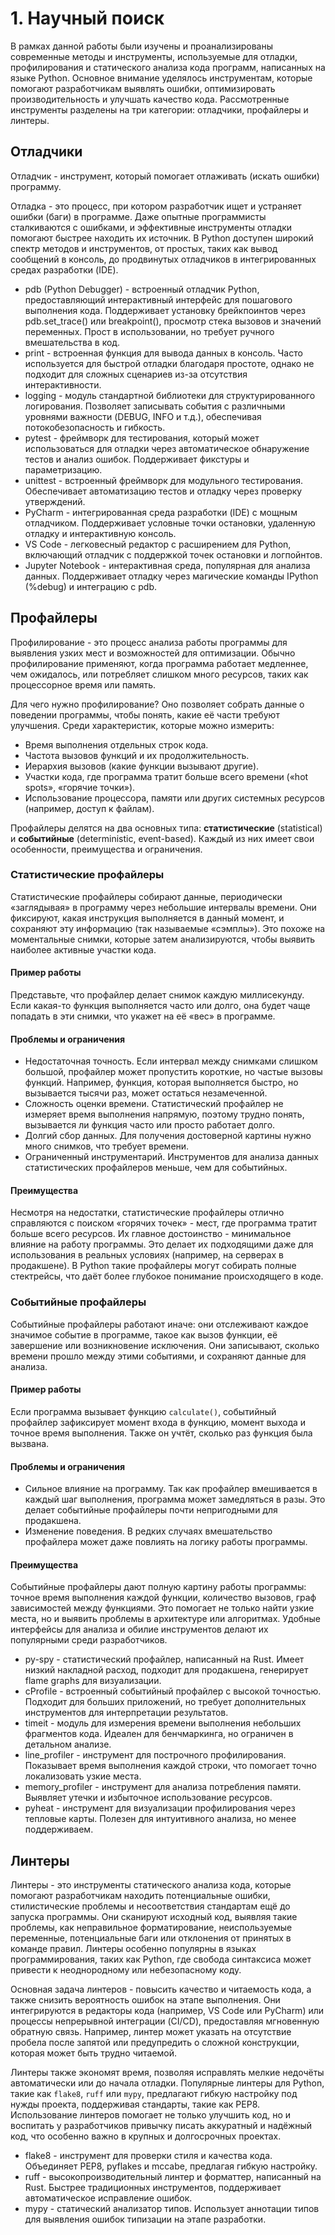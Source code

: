 # 1. Научный поиск

В рамках данной работы были изучены и проанализированы современные методы и инструменты, используемые для отладки, профилирования и статического анализа кода программ, написанных на языке Python. Основное внимание уделялось инструментам, которые помогают разработчикам выявлять ошибки, оптимизировать производительность и улучшать качество кода. Рассмотренные инструменты разделены на три категории: отладчики, профайлеры и линтеры.

## Отладчики

Отладчик - инструмент, который помогает отлаживать (искать ошибки) программу.

Отладка - это процесс, при котором разработчик ищет и устраняет ошибки (баги) в программе.
Даже опытные программисты сталкиваются с ошибками, и эффективные инструменты отладки помогают быстрее находить их источник.
В Python доступен широкий спектр методов и инструментов, от простых, таких как вывод сообщений в консоль, до продвинутых отладчиков в интегрированных средах разработки (IDE).

- pdb (Python Debugger) - встроенный отладчик Python, предоставляющий интерактивный интерфейс для пошагового выполнения кода. Поддерживает установку брейкпоинтов через pdb.set_trace() или breakpoint(), просмотр стека вызовов и значений переменных. Прост в использовании, но требует ручного вмешательства в код.
- print - встроенная функция для вывода данных в консоль. Часто используется для быстрой отладки благодаря простоте, однако не подходит для сложных сценариев из-за отсутствия интерактивности.
- logging - модуль стандартной библиотеки для структурированного логирования. Позволяет записывать события с различными уровнями важности (DEBUG, INFO и т.д.), обеспечивая потокобезопасность и гибкость.
- pytest - фреймворк для тестирования, который может использоваться для отладки через автоматическое обнаружение тестов и анализ ошибок. Поддерживает фикстуры и параметризацию.
- unittest - встроенный фреймворк для модульного тестирования. Обеспечивает автоматизацию тестов и отладку через проверку утверждений.
- PyCharm - интегрированная среда разработки (IDE) с мощным отладчиком. Поддерживает условные точки остановки, удаленную отладку и интерактивную консоль.
- VS Code - легковесный редактор с расширением для Python, включающий отладчик с поддержкой точек остановки и логпойнтов.
- Jupyter Notebook - интерактивная среда, популярная для анализа данных. Поддерживает отладку через магические команды IPython (%debug) и интеграцию с pdb.

## Профайлеры

Профилирование - это процесс анализа работы программы для выявления узких мест и возможностей для оптимизации.
Обычно профилирование применяют, когда программа работает медленнее, чем ожидалось, или потребляет слишком много ресурсов, таких как процессорное время или память.

Для чего нужно профилирование? Оно позволяет собрать данные о поведении программы, чтобы понять, какие её части требуют улучшения.
Среди характеристик, которые можно измерить:

- Время выполнения отдельных строк кода.
- Частота вызовов функций и их продолжительность.
- Иерархия вызовов (какие функции вызывают другие).
- Участки кода, где программа тратит больше всего времени («hot spots», «горячие точки»).
- Использование процессора, памяти или других системных ресурсов (например, доступ к файлам).

Профайлеры делятся на два основных типа: **статистические** (statistical) и **событийные** (deterministic, event-based).
Каждый из них имеет свои особенности, преимущества и ограничения.

### Статистические профайлеры

Статистические профайлеры собирают данные, периодически «заглядывая» в программу через небольшие интервалы времени.
Они фиксируют, какая инструкция выполняется в данный момент, и сохраняют эту информацию (так называемые «сэмплы»).
Это похоже на моментальные снимки, которые затем анализируются, чтобы выявить наиболее активные участки кода.

#### Пример работы

Представьте, что профайлер делает снимок каждую миллисекунду.
Если какая-то функция выполняется часто или долго, она будет чаще попадать в эти снимки, что укажет на её «вес» в программе.

#### Проблемы и ограничения

- Недостаточная точность. Если интервал между снимками слишком большой, профайлер может пропустить короткие, но частые вызовы функций. Например, функция, которая выполняется быстро, но вызывается тысячи раз, может остаться незамеченной.
- Сложность оценки времени. Статистический профайлер не измеряет время выполнения напрямую, поэтому трудно понять, вызывается ли функция часто или просто работает долго.
- Долгий сбор данных. Для получения достоверной картины нужно много снимков, что требует времени.
- Ограниченный инструментарий. Инструментов для анализа данных статистических профайлеров меньше, чем для событийных.

#### Преимущества

Несмотря на недостатки, статистические профайлеры отлично справляются с поиском «горячих точек» - мест, где программа тратит больше всего ресурсов.
Их главное достоинство - минимальное влияние на работу программы.
Это делает их подходящими даже для использования в реальных условиях (например, на серверах в продакшене).
В Python такие профайлеры могут собирать полные стектрейсы, что даёт более глубокое понимание происходящего в коде.

### Событийные профайлеры

Событийные профайлеры работают иначе: они отслеживают каждое значимое событие в программе, такое как вызов функции, её завершение или возникновение исключения.
Они записывают, сколько времени прошло между этими событиями, и сохраняют данные для анализа.

#### Пример работы

Если программа вызывает функцию `calculate()`, событийный профайлер зафиксирует момент входа в функцию, момент выхода и точное время выполнения.
Также он учтёт, сколько раз функция была вызвана.

#### Проблемы и ограничения

- Сильное влияние на программу. Так как профайлер вмешивается в каждый шаг выполнения, программа может замедляться в разы. Это делает событийные профайлеры почти непригодными для продакшена.
- Изменение поведения. В редких случаях вмешательство профайлера может даже повлиять на логику работы программы.

#### Преимущества

Событийные профайлеры дают полную картину работы программы: точное время выполнения каждой функции, количество вызовов, граф зависимостей между функциями.
Это помогает не только найти узкие места, но и выявить проблемы в архитектуре или алгоритмах.
Удобные интерфейсы для анализа и обилие инструментов делают их популярными среди разработчиков.

- py-spy - статистический профайлер, написанный на Rust. Имеет низкий накладной расход, подходит для продакшена, генерирует flame graphs для визуализации.
- cProfile - встроенный событийный профайлер с высокой точностью. Подходит для больших приложений, но требует дополнительных инструментов для интерпретации результатов.
- timeit - модуль для измерения времени выполнения небольших фрагментов кода. Идеален для бенчмаркинга, но ограничен в детальном анализе.
- line_profiler - инструмент для построчного профилирования. Показывает время выполнения каждой строки, что помогает точно локализовать узкие места.
- memory_profiler - инструмент для анализа потребления памяти. Выявляет утечки и избыточное использование ресурсов.
- pyheat - инструмент для визуализации профилирования через тепловые карты. Полезен для интуитивного анализа, но менее поддерживаем.

## Линтеры

Линтеры - это инструменты статического анализа кода, которые помогают разработчикам находить потенциальные ошибки, стилистические проблемы и несоответствия стандартам ещё до запуска программы.
Они сканируют исходный код, выявляя такие проблемы, как неправильное форматирование, неиспользуемые переменные, потенциальные баги или отклонения от принятых в команде правил.
Линтеры особенно популярны в языках программирования, таких как Python, где свобода синтаксиса может привести к неоднородному или небезопасному коду.

Основная задача линтеров - повысить качество и читаемость кода, а также снизить вероятность ошибок на этапе выполнения.
Они интегрируются в редакторы кода (например, VS Code или PyCharm) или процессы непрерывной интеграции (CI/CD), предоставляя мгновенную обратную связь.
Например, линтер может указать на отсутствие пробела после запятой или предупредить о сложной конструкции, которая может быть трудно читаемой.

Линтеры также экономят время, позволяя исправлять мелкие недочёты автоматически или до начала отладки.
Популярные линтеры для Python, такие как `flake8`, `ruff` или `mypy`, предлагают гибкую настройку под нужды проекта, поддерживая стандарты, такие как PEP8.
Использование линтеров помогает не только улучшить код, но и воспитать у разработчиков привычку писать аккуратный и надёжный код, что особенно важно в крупных и долгосрочных проектах.

- flake8 - инструмент для проверки стиля и качества кода. Объединяет PEP8, pyflakes и mccabe, предлагая гибкую настройку.
- ruff - высокопроизводительный линтер и форматтер, написанный на Rust. Быстрее традиционных инструментов, поддерживает автоматическое исправление ошибок.
- mypy - статический анализатор типов. Использует аннотации типов для выявления ошибок типизации на этапе разработки.

